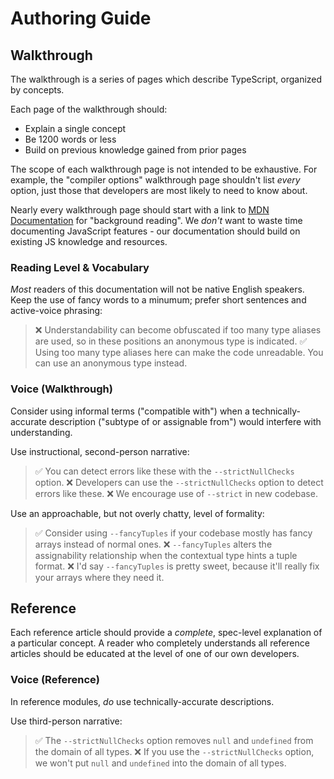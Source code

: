 # Authoring Guide

## Walkthrough

The walkthrough is a series of pages which describe TypeScript, organized by concepts.

Each page of the walkthrough should:
 * Explain a single concept
 * Be 1200 words or less
 * Build on previous knowledge gained from prior pages

The scope of each walkthrough page is not intended to be exhaustive. For example, the "compiler options" walkthrough page shouldn't list *every* option, just those that developers are most likely to need to know about.

Nearly every walkthrough page should start with a link to [MDN Documentation](https://developer.mozilla.org/en-US/) for "background reading". We *don't* want to waste time documenting JavaScript features - our documentation should build on existing JS knowledge and resources.

### Reading Level & Vocabulary

*Most* readers of this documentation will not be native English speakers. Keep the use of fancy words to a minumum; prefer short sentences and active-voice phrasing:

 > ❌ Understandability can become obfuscated if too many type aliases are used, so in these positions an anonymous type is indicated.
 > ✅ Using too many type aliases here can make the code unreadable. You can use an anonymous type instead.

### Voice (Walkthrough)

Consider using informal terms ("compatible with") when a technically-accurate description ("subtype of or assignable from") would interfere with understanding.

Use instructional, second-person narrative:

 > ✅ You can detect errors like these with the `--strictNullChecks` option.
 > ❌ Developers can use the `--strictNullChecks` option to detect errors like these.
 > ❌ We encourage use of `--strict` in new codebase.

Use an approachable, but not overly chatty, level of formality:

 > ✅ Consider using `--fancyTuples` if your codebase mostly has fancy arrays instead of normal ones.
 > ❌ `--fancyTuples` alters the assignability relationship when the contextual type hints a tuple format.
 > ❌ I'd say `--fancyTuples` is pretty sweet, because it'll really fix your arrays where they need it.

## Reference

Each reference article should provide a *complete*, spec-level explanation of a particular concept.
A reader who completely understands all reference articles should be educated at the level of one of our own developers.

### Voice (Reference)

In reference modules, *do* use technically-accurate descriptions.

Use third-person narrative:

 > ✅ The `--strictNullChecks` option removes `null` and `undefined` from the domain of all types.
 > ❌ If you use the `--strictNullChecks` option, we won't put `null` and `undefined` into the domain of all types.
